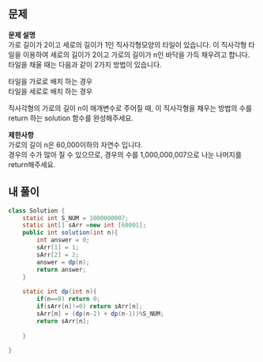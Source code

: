 ## 문제

**문제 설명**  
가로 길이가 2이고 세로의 길이가 1인 직사각형모양의 타일이 있습니다. 이 직사각형 타일을 이용하여 세로의 길이가 2이고 가로의 길이가 n인 바닥을 가득 채우려고 합니다. 타일을 채울 때는 다음과 같이 2가지 방법이 있습니다.  

타일을 가로로 배치 하는 경우    
타일을 세로로 배치 하는 경우  

직사각형의 가로의 길이 n이 매개변수로 주어질 때, 이 직사각형을 채우는 방법의 수를 return 하는 solution 함수를 완성해주세요.  

**제한사항**   
가로의 길이 n은 60,000이하의 자연수 입니다.  
경우의 수가 많아 질 수 있으므로, 경우의 수를 1,000,000,007으로 나눈 나머지를 return해주세요.  


## 내 풀이
```java
class Solution {
    static int S_NUM = 1000000007;
    static int[] sArr =new int [60001];
    public int solution(int n){
        int answer = 0;
        sArr[1] = 1;
        sArr[2] = 2;
        answer = dp(n);
        return answer;
    }
    
    static int dp(int n){
        if(n==0) return 0;
        if(sArr[n]!=0) return sArr[n];
        sArr[n] = (dp(n-2) + dp(n-1))%S_NUM;
        return sArr[n];
        
    }
    
}

```
